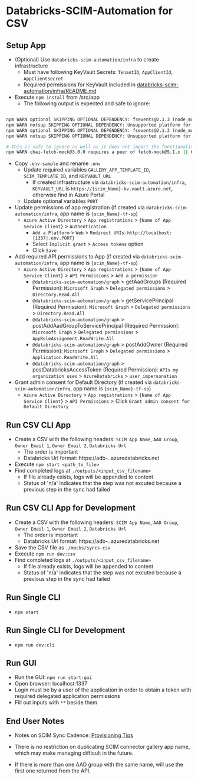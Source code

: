 # Databricks-SCIM-Automation for CSV

## Setup App

* (Optional) Use `databricks-scim-automation/infra` to create infrastructure
  * Must have following KeyVault Secrets: `TenantID`, `AppClientId`, `AppClientSecret`
  * Required permissions for KeyVault included in [databricks-scim-automation/infra/README.md](../../infra/README.md#accessing-keyvault-secrets)
* Execute `npm install` from /src/app
  * The following output is expected and safe to ignore:

```bash

npm WARN optional SKIPPING OPTIONAL DEPENDENCY: fsevents@2.1.3 (node_modules/@databricks-scim-automation/graph/node_modules/fsevents):
npm WARN notsup SKIPPING OPTIONAL DEPENDENCY: Unsupported platform for fsevents@2.1.3: wanted {"os":"darwin","arch":"any"} (current: {"os":"linux","arch":"x64"})
npm WARN optional SKIPPING OPTIONAL DEPENDENCY: fsevents@2.1.3 (node_modules/fsevents):
npm WARN notsup SKIPPING OPTIONAL DEPENDENCY: Unsupported platform for fsevents@2.1.3: wanted {"os":"darwin","arch":"any"} (current: {"os":"linux","arch":"x64"})

# This is safe to ignore as well as it does not impact the functionality of the unit tests
npm WARN chai-fetch-mock@3.0.0 requires a peer of fetch-mock@5.1.x || 6.x but none is installed. You must install peer dependencies yourself.

```

* Copy `.env-sample` and rename `.env`
  * Update required variables  `GALLERY_APP_TEMPLATE_ID`, `SCIM_TEMPLATE_ID`, and `KEYVAULT_URL`
    * If created infrastructure via `databricks-scim-automation/infra`, `KEYVAULT_URL` is `https://{​​​​​scim_Name}​​​​​-kv.vault.azure.net`, otherwise find in Azure Portal
  * Update optional variables `PORT`
* Update permissions of app registration (if created via `databricks-scim-automation/infra`, app name is `{scim_Name}-tf-sp`)
  * `Azure Active Directory` > `App registrations` > `{Name of App Service Client}` > `Authentication`
    * `Add a Platform` > `Web` > `Redirect URIs`: `http://localhost:{1337|.env.PORT}`
    * Select `Implicit grant` > `Access tokens` option
    * Click `Save`
* Add required API permissions to App (if created via `databricks-scim-automation/infra`, app name is `{scim_Name}-tf-sp`)
  * `Azure Active Directory` > `App registrations` > `{Name of App Service Client}` > `API Permissions` > `Add a permission`
    * `@databricks-scim-automation/graph` > getAadGroups (Required Permission): `Microsoft Graph` > `Delegated permissions` > `Directory.Read.All`
    * `@databricks-scim-automation/graph` > getServicePrincipal (Required Permission): `Microsoft Graph` > `Delegated permissions` > `Directory.Read.All`
    * `@databricks-scim-automation/graph` > postAddAadGroupToServicePrincipal (Required Permission): `Microsoft Graph` > `Delegated permissions` > `AppRoleAssignment.ReadWrite.All`
    * `@databricks-scim-automation/graph` > postAddOwner (Required Permission): `Microsoft Graph` > `Delegated permissions` > `Application.ReadWrite.All`
    * `@databricks-scim-automation/graph` > postDatabricksAccessToken (Required Permission): `APIs my organization uses` > `AzureDatabricks` > `user_impersonation`
* Grant admin consent for Default Directory (if created via `databricks-scim-automation/infra`, app name is `{scim_Name}-tf-sp`)
  * `Azure Active Directory` > `App registrations` > `{Name of App Service Client}` > `API Permissions` > Click `Grant admin consent for Default Directory`

## Run CSV CLI App

* Create a CSV with the following headers: `SCIM App Name`, `AAD Group`, `Owner Email 1`, `Owner Email 2`, `Databricks Url`
  * The order is important
  * Databricks Url format: https://adb-*.*.azuredatabricks.net
* Execute `npm start <path_to_file>`
* Find completed logs at `./outputs/<input_csv_filename>`
  * If file already exists, logs will be appended to content
  * Status of 'n/a' indicates that the step was not excuted because a previous step in the sync had failed

## Run CSV CLI App for Development

* Create a CSV with the following headers: `SCIM App Name`, `AAD Group`, `Owner Email 1`, `Owner Email 2`, `Databricks Url`
  * The order is important
  * Databricks Url format: https://adb-*.*.azuredatabricks.net
* Save the CSV file as `./mocks/syncs.csv`
* Execute `npm run dev:csv`
* Find completed logs at `./outputs/<input_csv_filename>`
  * If file already exists, logs will be appended to content
  * Status of 'n/a' indicates that the step was not excuted because a previous step in the sync had failed

## Run Single CLI

* `npm start`

## Run Single CLI for Development

* `npm run dev:cli`

## Run GUI

* Run the GUI: `npm run start:gui`
* Open browser: localhost:1337
* Login must be by a user of the application in order to obtain a token with required delegated application permissions
* Fill out inputs with `**` beside them

## End User Notes

* <a name="scim-sync-cadence"></a>Notes on SCIM Sync Cadence: [Provisioning Tips](https://docs.microsoft.com/en-us/azure/databricks/administration-guide/users-groups/scim/aad#provisioning-tips)

* There is no restriction on duplicating SCIM connector gallery app name, which may make managing difficult in the future.
* If there is more than one AAD group with the same name, will use the first one returned from the API.
